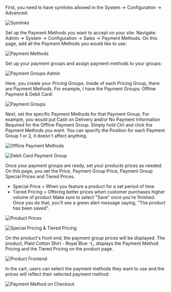 First, you need to have symlinks allowed in the System -> Configuration -> Advanced:

![Symlinks](Symlinks.png)

Set up the Payment Methods you want to accept on your site.
Navigate: Admin -> System -> Configuration -> Sales -> Payment Methods. On this page, add all the Payment Methods you would like to use:

![Payment Methods](payment_methods.png)

Set up your payment groups and assign payment methods to your groups:

![Payment Groups Admin](paymentgroups.png) 

Here, you create your Pricing Groups. Inside of each Pricing Group, there are Payment Methods. For example, I have the Payment Groups: Offline Payment & Debit Card:

![Payment Groups](payment_method_pricing_groups.png)

Next, set the specific Payment Methods for that Payment Group. For example, you would put Cash on Delivery and/or No Payment Information Required for the Offline Payment Group. Simply hold Ctrl and click the Payment Methods you want. You can specify the Position for each Payment Group 1 or 2, it doesn't affect anything.

![Offline Payment Methods](offline_payment_methods.png)

![Debit Card Payment Group](Debit_Card_Payment_Group.png)

Once your payment groups are ready, set your products prices as needed. On this page, you set the Price, Payment Group Price, Payment Group Special Prices and Tiered Prices. 
* Special Price = When you feature a product for a set period of time
* Tiered Pricing = Offering better prices when customer purchases higher volume of product
Make sure to select "Save" once you're finished. Once you do that, you'll see a green alert message saying, "The product has been saved".

![Product Prices](Product_price_dashboard.png)

![Special Pricing & Tiered Pricing](special_tiered_pricing.png)

On the product's front end, the payment group prices will be displayed. The product, Plaid Cotton Shirt - Royal Blue -L, displays the Payment Method Pricing and the Tiered Pricing on the product page. 

![Product Frontend](Product_Frontend_Display.png)

In the cart, users can select the payment methods they want to use and the prices will reflect their selected payment method:

![Payment Method on Checkout](Product_Frontend_Display.png)


